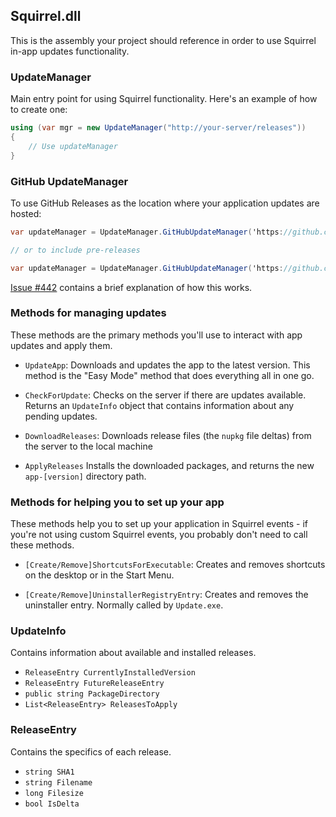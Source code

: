 ## Squirrel.dll

This is the assembly your project should reference in order to use Squirrel in-app updates functionality.

### UpdateManager

Main entry point for using Squirrel functionality. Here's an example of how to create one:

```cs
using (var mgr = new UpdateManager("http://your-server/releases"))
{
    // Use updateManager
}
```

### GitHub UpdateManager

To use GitHub Releases as the location where your application updates are hosted:  

```cs
var updateManager = UpdateManager.GitHubUpdateManager('https://github.com/myuser/myrepo');

// or to include pre-releases

var updateManager = UpdateManager.GitHubUpdateManager('https://github.com/myuser/myrepo', prerelease: true);
```

[Issue #442](https://github.com/Squirrel/Squirrel.Windows/issues/442) contains a brief explanation of how this works.

### Methods for managing updates

These methods are the primary methods you'll use to interact with app updates and apply them.

* `UpdateApp`: Downloads and updates the app to the latest version. This method is the "Easy Mode" method that does everything all in one go.

* `CheckForUpdate`: Checks on the server if there are updates available. Returns an `UpdateInfo` object that contains information about any pending updates.

* `DownloadReleases`: Downloads release files (the `nupkg` file deltas) from the server to the local machine

* `ApplyReleases` Installs the downloaded packages, and returns the new `app-[version]` directory path.

### Methods for helping you to set up your app

These methods help you to set up your application in Squirrel events - if you're not using custom Squirrel events, you probably don't need to call these methods.

* `[Create/Remove]ShortcutsForExecutable`: Creates and removes shortcuts on the desktop or in the Start Menu.

* `[Create/Remove]UninstallerRegistryEntry`: Creates and removes the uninstaller entry. Normally called by `Update.exe`.

### UpdateInfo

Contains information about available and installed releases.

* `ReleaseEntry CurrentlyInstalledVersion`
* `ReleaseEntry FutureReleaseEntry`
* `public string PackageDirectory`
* `List<ReleaseEntry> ReleasesToApply`

### ReleaseEntry

Contains the specifics of each release.

* `string SHA1`
* `string Filename`
* `long Filesize`
* `bool IsDelta`
